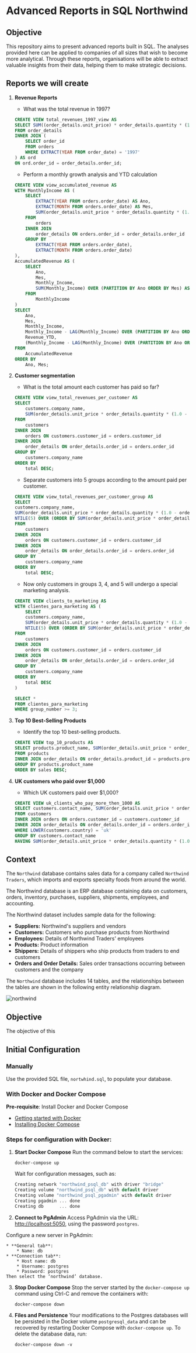 # Advanced Reports in SQL Northwind

## Objective

This repository aims to present advanced reports built in SQL. The analyses provided here can be applied to companies of all sizes that wish to become more analytical. Through these reports, organisations will be able to extract valuable insights from their data, helping them to make strategic decisions.

## Reports we will create

1. **Revenue Reports**
    
    * What was the total revenue in 1997?

    ```sql
    CREATE VIEW total_revenues_1997_view AS
    SELECT SUM((order_details.unit_price) * order_details.quantity * (1.0 - order_details.discount)) AS total_revenues_1997
    FROM order_details
    INNER JOIN (
        SELECT order_id 
        FROM orders 
        WHERE EXTRACT(YEAR FROM order_date) = '1997'
    ) AS ord 
    ON ord.order_id = order_details.order_id;
    ```

    * Perform a monthly growth analysis and YTD calculation

    ```sql
    CREATE VIEW view_accumulated_revenue AS
    WITH MonthlyIncome AS (
        SELECT
            EXTRACT(YEAR FROM orders.order_date) AS Ano,
            EXTRACT(MONTH FROM orders.order_date) AS Mes,
            SUM(order_details.unit_price * order_details.quantity * (1.0 - order_details.discount)) AS Monthly_Income
        FROM
            orders
        INNER JOIN
            order_details ON orders.order_id = order_details.order_id
        GROUP BY
            EXTRACT(YEAR FROM orders.order_date),
            EXTRACT(MONTH FROM orders.order_date)
    ),
    AccumulatedRevenue AS (
        SELECT
            Ano,
            Mes,
            Monthly_Income,
            SUM(Monthly_Income) OVER (PARTITION BY Ano ORDER BY Mes) AS Revenue_YTD
        FROM
            MonthlyIncome
    )
    SELECT
        Ano,
        Mes,
        Monthly_Income,
        Monthly_Income - LAG(Monthly_Income) OVER (PARTITION BY Ano ORDER BY Mes) AS Monthly_Diff,
        Revenue_YTD,
        (Monthly_Income - LAG(Monthly_Income) OVER (PARTITION BY Ano ORDER BY Mes)) / LAG(Monthly_Income) OVER (PARTITION BY Ano ORDER BY Mes) * 100 AS Percentual_Mudanca_Mensal
    FROM
        AccumulatedRevenue
    ORDER BY
        Ano, Mes;
    ```

2. **Customer segmentation**
    
    * What is the total amount each customer has paid so far?

    ```sql
    CREATE VIEW view_total_revenues_per_customer AS
    SELECT 
        customers.company_name, 
        SUM(order_details.unit_price * order_details.quantity * (1.0 - order_details.discount)) AS total
    FROM 
        customers
    INNER JOIN 
        orders ON customers.customer_id = orders.customer_id
    INNER JOIN 
        order_details ON order_details.order_id = orders.order_id
    GROUP BY 
        customers.company_name
    ORDER BY 
        total DESC;
    ```

    * Separate customers into 5 groups according to the amount paid per customer.

    ```sql
    CREATE VIEW view_total_revenues_per_customer_group AS
    SELECT 
    customers.company_name, 
    SUM(order_details.unit_price * order_details.quantity * (1.0 - order_details.discount)) AS total,
    NTILE(5) OVER (ORDER BY SUM(order_details.unit_price * order_details.quantity * (1.0 - order_details.discount)) DESC) AS group_number
    FROM 
        customers
    INNER JOIN 
        orders ON customers.customer_id = orders.customer_id
    INNER JOIN 
        order_details ON order_details.order_id = orders.order_id
    GROUP BY 
        customers.company_name
    ORDER BY 
        total DESC;
    ```


    * Now only customers in groups 3, 4, and 5 will undergo a special marketing analysis.

    ```sql
    CREATE VIEW clients_to_marketing AS
    WITH clientes_para_marketing AS (
        SELECT 
        customers.company_name, 
        SUM(order_details.unit_price * order_details.quantity * (1.0 - order_details.discount)) AS total,
        NTILE(5) OVER (ORDER BY SUM(order_details.unit_price * order_details.quantity * (1.0 - order_details.discount)) DESC) AS group_number
    FROM 
        customers
    INNER JOIN 
        orders ON customers.customer_id = orders.customer_id
    INNER JOIN 
        order_details ON order_details.order_id = orders.order_id
    GROUP BY 
        customers.company_name
    ORDER BY 
        total DESC
    )

    SELECT *
    FROM clientes_para_marketing
    WHERE group_number >= 3;
    ```

3. **Top 10 Best-Selling Products**
    
    * Identify the top 10 best-selling products.

    ```sql
    CREATE VIEW top_10_products AS
    SELECT products.product_name, SUM(order_details.unit_price * order_details.quantity * (1.0 - order_details.discount)) AS sales
    FROM products
    INNER JOIN order_details ON order_details.product_id = products.product_id
    GROUP BY products.product_name
    ORDER BY sales DESC;
    ```

4. **UK customers who paid over $1,000**
    
    * Which UK customers paid over $1,000?

    ```sql
    CREATE VIEW uk_clients_who_pay_more_then_1000 AS
    SELECT customers.contact_name, SUM(order_details.unit_price * order_details.quantity * (1.0 - order_details.discount) * 100) / 100 AS payments
    FROM customers
    INNER JOIN orders ON orders.customer_id = customers.customer_id
    INNER JOIN order_details ON order_details.order_id = orders.order_id
    WHERE LOWER(customers.country) = 'uk'
    GROUP BY customers.contact_name
    HAVING SUM(order_details.unit_price * order_details.quantity * (1.0 - order_details.discount)) > 1000;
    ```

## Context

The `Northwind` database contains sales data for a company called `Northwind Traders`, which imports and exports specialty foods from around the world.

The Northwind database is an ERP database containing data on customers, orders, inventory, purchases, suppliers, shipments, employees, and accounting.

The Northwind dataset includes sample data for the following:

* **Suppliers:** Northwind's suppliers and vendors
* **Customers:** Customers who purchase products from Northwind
* **Employees:** Details of Northwind Traders' employees
* **Products:** Product information
* **Shippers:** Details of shippers who ship products from traders to end customers
* **Orders and Order Details:** Sales order transactions occurring between customers and the company

The `Northwind` database includes 14 tables, and the relationships between the tables are shown in the following entity relationship diagram.

![northwind](https://github.com/lvgalvao/Northwind-SQL-Analytics/blob/main/pics/northwind-er-diagram.png?raw=true)

## Objective

The objective of this 

## Initial Configuration

### Manually

Use the provided SQL file, `nortwhind.sql`, to populate your database.

### With Docker and Docker Compose

**Pre-requisite**: Install Docker and Docker Compose

* [Getting started with Docker](https://www.docker.com/get-started)
* [Installing Docker Compose](https://docs.docker.com/compose/install/)

### Steps for configuration with Docker:

1. **Start Docker Compose** Run the command below to start the services:
    
    ```
    docker-compose up
    ```
    
    Wait for configuration messages, such as:
    
    ```csharp
    Creating network "northwind_psql_db" with driver "bridge"
    Creating volume "northwind_psql_db" with default driver
    Creating volume "northwind_psql_pgadmin" with default driver
    Creating pgadmin ... done
    Creating db      ... done
    ```
       
2. **Connect to PgAdmin** Access PgAdmin via the URL: [http://localhost:5050](http://localhost:5050), using the password `postgres`. 

Configure a new server in PgAdmin:
    
    * **General tab**:
        * Name: db
    * **Connection tab**:
        * Host name: db
        * Username: postgres
        * Password: postgres 
    Then select the ‘northwind’ database.

3. **Stop Docker Compose** Stop the server started by the `docker-compose up` command using Ctrl-C and remove the containers with:
    
    ```
    docker-compose down
    ```
    
4. **Files and Persistence** Your modifications to the Postgres databases will be persisted in the Docker volume `postgresql_data` and can be recovered by restarting Docker Compose with `docker-compose up`. To delete the database data, run:
    
    ```
    docker-compose down -v
    ```
